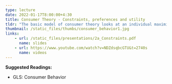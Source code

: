 ```yaml
---
type: lecture
date: 2022-01-17T8:00:00+4:30
title: Consumer Theory - Constraints, preferences and utility
tldr: "The basic model of consumer theory looks at an individual maximizing utility (happiness) with also having constraints helps us understand which goods, and how much of each, to consume."
thumbnail: /static_files/thumbs/consumer_behavior1.jpg
links: 
    - url: /static_files/presentations/2a_Constraints.pdf
      name: slides
    - url: https://www.youtube.com/watch?v=NDZdsqbcGTU&t=2740s
      name: videos
---
```

**Suggested Readings:**
- GLS: Consumer Behavior
